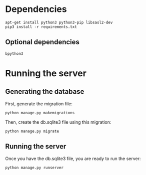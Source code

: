 # Dependencies

    apt-get install python3 python3-pip libsasl2-dev
    pip3 install -r requirements.txt

## Optional dependencies

    bpython3

# Running the server

## Generating the database

First, generate the migration file:

    python manage.py makemigrations

Then, create the db.sqlite3 file using this migration:

    python manage.py migrate

## Running the server

Once you have the db.sqlite3 file, you are ready to run the server:

    python manage.py runserver
